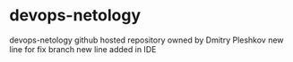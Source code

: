 # devops-netology
devops-netology github hosted repository
owned by Dmitry Pleshkov
new line for fix branch
new line added in IDE